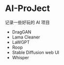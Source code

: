 # AI-ProJect

记录一些好玩的 AI 项目

- DragGAN
- Lama Cleaner
- LaWGPT
- Roop
- Stable Diffusion web UI
- Whisper

